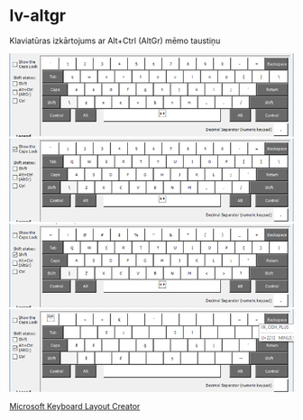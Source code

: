 # lv-altgr
Klaviatūras izkārtojums ar Alt+Ctrl (AltGr) mēmo taustiņu

![](default.png)
![](caps.png)
![](shift.png)
![](altgr.png)

[Microsoft Keyboard Layout Creator](https://www.microsoft.com/en-us/download/details.aspx?id=22339)
